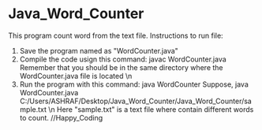 # Java_Word_Counter
 This program count word from the text file.
 Instructions to run file:
 1. Save the program named as "WordCounter.java"
 2. Compile the code usign this command: javac WordCounter.java
    Remember that you should be in the same directory where the WordCounter.java file is located
    \n
 4. Run the program with this command: java WordCounter <file-path-directory>
    Suppose, java WordCounter.java C:/Users/ASHRAF/Desktop/Java_Word_Counter/Java_Word_Counter/sample.txt
    \n
    Here "sample.txt" is a text file where contain different words to count.
    //Happy_Coding
